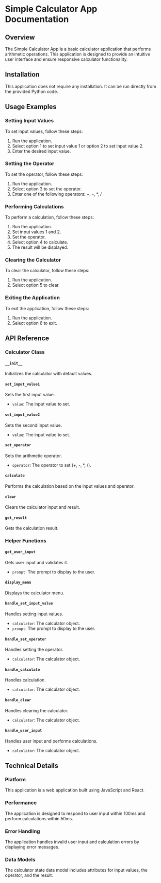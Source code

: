 **Simple Calculator App Documentation**
=====================================

**Overview**
-----------

The Simple Calculator App is a basic calculator application that performs arithmetic operations. This application is designed to provide an intuitive user interface and ensure responsive calculator functionality.

**Installation**
---------------

This application does not require any installation. It can be run directly from the provided Python code.

**Usage Examples**
-----------------

### Setting Input Values

To set input values, follow these steps:

1. Run the application.
2. Select option 1 to set input value 1 or option 2 to set input value 2.
3. Enter the desired input value.

### Setting the Operator

To set the operator, follow these steps:

1. Run the application.
2. Select option 3 to set the operator.
3. Enter one of the following operators: +, -, \*, /

### Performing Calculations

To perform a calculation, follow these steps:

1. Run the application.
2. Set input values 1 and 2.
3. Set the operator.
4. Select option 4 to calculate.
5. The result will be displayed.

### Clearing the Calculator

To clear the calculator, follow these steps:

1. Run the application.
2. Select option 5 to clear.

### Exiting the Application

To exit the application, follow these steps:

1. Run the application.
2. Select option 6 to exit.

**API Reference**
---------------

### Calculator Class

#### `__init__`

Initializes the calculator with default values.

#### `set_input_value1`

Sets the first input value.

*   `value`: The input value to set.

#### `set_input_value2`

Sets the second input value.

*   `value`: The input value to set.

#### `set_operator`

Sets the arithmetic operator.

*   `operator`: The operator to set (+, -, \*, /).

#### `calculate`

Performs the calculation based on the input values and operator.

#### `clear`

Clears the calculator input and result.

#### `get_result`

Gets the calculation result.

### Helper Functions

#### `get_user_input`

Gets user input and validates it.

*   `prompt`: The prompt to display to the user.

#### `display_menu`

Displays the calculator menu.

#### `handle_set_input_value`

Handles setting input values.

*   `calculator`: The calculator object.
*   `prompt`: The prompt to display to the user.

#### `handle_set_operator`

Handles setting the operator.

*   `calculator`: The calculator object.

#### `handle_calculate`

Handles calculation.

*   `calculator`: The calculator object.

#### `handle_clear`

Handles clearing the calculator.

*   `calculator`: The calculator object.

#### `handle_user_input`

Handles user input and performs calculations.

*   `calculator`: The calculator object.

**Technical Details**
--------------------

### Platform

This application is a web application built using JavaScript and React.

### Performance

The application is designed to respond to user input within 100ms and perform calculations within 50ms.

### Error Handling

The application handles invalid user input and calculation errors by displaying error messages.

### Data Models

The calculator state data model includes attributes for input values, the operator, and the result.
